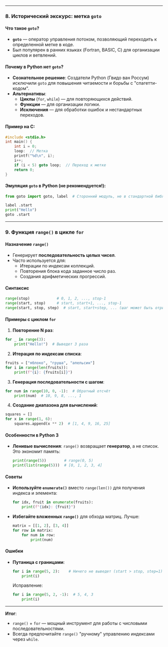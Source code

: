 
---

### **8. Исторический экскурс: метка `goto`**

#### **Что такое `goto`?**
- **`goto`** — оператор управления потоком, позволяющий переходить к определенной метке в коде. 
- Был популярен в ранних языках (Fortran, BASIC, C) для организации циклов и ветвлений.

#### **Почему в Python нет `goto`?**
- **Сознательное решение**: Создатели Python (Гвидо ван Россум) исключили `goto` для повышения читаемости и борьбы с "спагетти-кодом".
- **Альтернативы**:
  - **Циклы** (`for`, `while`) — для повторяющихся действий.
  - **Функции** — для организации логики.
  - **Исключения** — для обработки ошибок и нестандартных переходов.

#### **Пример на C:**
```c
#include <stdio.h>
int main() {
    int i = 0;
    loop:  // Метка
    printf("%d\n", i);
    i++;
    if (i < 5) goto loop;  // Переход к метке
    return 0;
}
```

#### **Эмуляция `goto` в Python (не рекомендуется!):**
```python
from goto import goto, label  # Сторонний модуль, не в стандартной библиотеке!

label .start
print("Hello")
goto .start
```

---

### **9. Функция `range()` в цикле `for`**

#### **Назначение `range()`**
- Генерирует **последовательность целых чисел**.
- Часто используется для:
  - Итерации по индексам коллекций.
  - Повторения блока кода заданное число раз.
  - Создания арифметических прогрессий.

#### **Синтаксис**
```python
range(stop)            # 0, 1, 2, ..., stop-1
range(start, stop)     # start, start+1, ..., stop-1
range(start, stop, step)  # start, start+step, ... (шаг может быть отрицательным)
```

#### **Примеры с циклом `for`**

1. **Повторение N раз**:
```python
for _ in range(3):
    print("Hello!")  # Выведет 3 раза
```

2. **Итерация по индексам списка**:
```python
fruits = ["яблоко", "груша", "апельсин"]
for i in range(len(fruits)):
    print(f"{i}: {fruits[i]}")
```

3. **Генерация последовательности с шагом**:
```python
for num in range(10, 0, -1):  # Обратный отсчёт
    print(num)  # 10, 9, 8, ..., 1
```

4. **Создание диапазона для вычислений**:
```python
squares = []
for x in range(1, 6):
    squares.append(x ** 2)  # [1, 4, 9, 16, 25]
```

#### **Особенности в Python 3**
- **Ленивые вычисления**: `range()` возвращает **генератор**, а не список. Это экономит память:
  ```python
  print(range(5))        # range(0, 5)
  print(list(range(5)))  # [0, 1, 2, 3, 4]
  ```

#### **Советы**
- **Используйте `enumerate()`** вместо `range(len())` для получения индекса и элемента:
  ```python
  for idx, fruit in enumerate(fruits):
      print(f"{idx}: {fruit}")
  ```
- **Избегайте вложенных `range()`** для обхода матриц. Лучше:
  ```python
  matrix = [[1, 2], [3, 4]]
  for row in matrix:
      for num in row:
          print(num)
  ```

#### **Ошибки**
- **Путаница с границами**:
  ```python
  for i in range(5, 2):    # Ничего не выведет (start > stop, step=1)
      print(i)
  ```
  Исправление:
  ```python
  for i in range(5, 2, -1):  # 5, 4, 3
      print(i)
  ```

---

**Итог**: 
- `range()` + `for` — мощный инструмент для работы с числовыми последовательностями. 
- Всегда предпочитайте `range()` "ручному" управлению индексами через `while`.